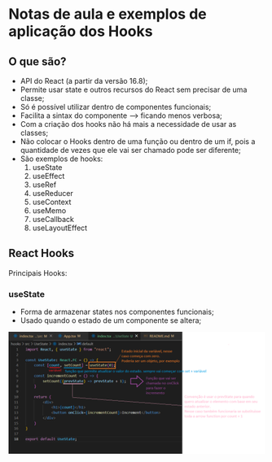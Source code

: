 # Notas de aula e exemplos de aplicação dos Hooks

## O que são?

<ul>
    <li>API do React (a partir da versão 16.8);</li>
    <li>Permite usar state e outros recursos do React sem precisar de uma classe;</li>
    <li>Só é possível utilizar dentro de componentes funcionais;</li>
    <li>Facilita a sintax do componente --> ficando menos verbosa;</li>
    <li>Com a criação dos hooks não há mais a necessidade de usar as classes;</li>
    <li>Não colocar o Hooks dentro de uma função ou dentro de um if, pois a quantidade de vezes que ele vai ser chamado pode ser diferente;</li>
    <li>São exemplos de hooks:
        <ol>
            <li>useState</li>
            <li>useEffect</li>
            <li>useRef</li>
            <li>useReducer</li>
            <li>useContext</li>
            <li>useMemo</li>
            <li>useCallback</li>
            <li>useLayoutEffect</li>
        </ol>
    </li>
</ul>

## React Hooks

Principais Hooks:

### useState

<ul>
    <li>Forma de armazenar states nos componentes funcionais;</li>
    <li>Usado quando o estado de um componente se altera;</li>
</ul>

![](src/assets/useState.png)
